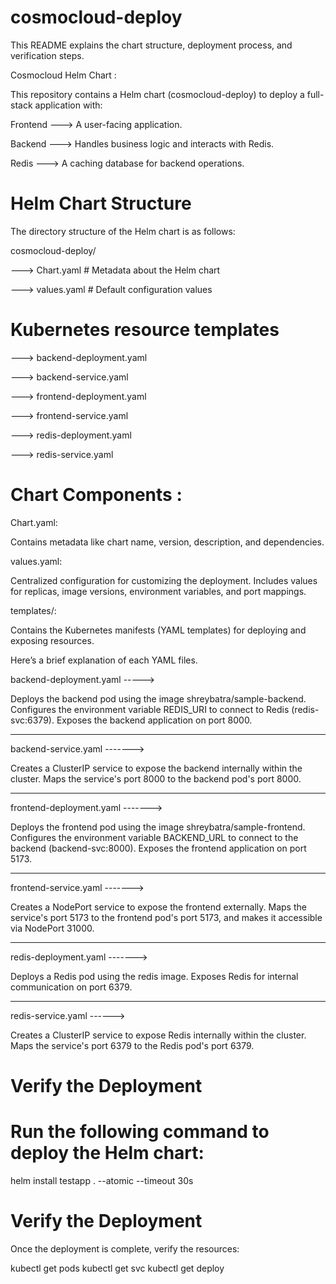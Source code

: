 # cosmocloud-deploy

This README explains the chart structure, deployment process, and verification steps.

Cosmocloud Helm Chart :


This repository contains a Helm chart (cosmocloud-deploy) to deploy a full-stack application with:

Frontend ---> A user-facing application.

Backend ---> Handles business logic and interacts with Redis.

Redis ---> A caching database for backend operations.


# Helm Chart Structure

The directory structure of the Helm chart is as follows:

cosmocloud-deploy/

---> Chart.yaml         # Metadata about the Helm chart

---> values.yaml        # Default configuration values

# Kubernetes resource templates

---> backend-deployment.yaml

---> backend-service.yaml

---> frontend-deployment.yaml

---> frontend-service.yaml

---> redis-deployment.yaml

---> redis-service.yaml


# Chart Components :

Chart.yaml:

Contains metadata like chart name, version, description, and dependencies.


values.yaml:

Centralized configuration for customizing the deployment.
Includes values for replicas, image versions, environment variables, and port mappings.

templates/:

Contains the Kubernetes manifests (YAML templates) for deploying and exposing resources.

Here’s a brief explanation of each YAML files.

backend-deployment.yaml ----->

Deploys the backend pod using the image shreybatra/sample-backend.
Configures the environment variable REDIS_URI to connect to Redis (redis-svc:6379).
Exposes the backend application on port 8000.

-----------------------

backend-service.yaml ------->

Creates a ClusterIP service to expose the backend internally within the cluster.
Maps the service's port 8000 to the backend pod's port 8000.

-----------------------

frontend-deployment.yaml ------->

Deploys the frontend pod using the image shreybatra/sample-frontend.
Configures the environment variable BACKEND_URL to connect to the backend (backend-svc:8000).
Exposes the frontend application on port 5173.

------------------------

frontend-service.yaml ------->

Creates a NodePort service to expose the frontend externally.
Maps the service's port 5173 to the frontend pod's port 5173, and makes it accessible via NodePort 31000.

----------------------

redis-deployment.yaml ------->

Deploys a Redis pod using the redis image.
Exposes Redis for internal communication on port 6379.

-------------------

redis-service.yaml ------>

Creates a ClusterIP service to expose Redis internally within the cluster.
Maps the service's port 6379 to the Redis pod's port 6379.

# Verify the Deployment

# Run the following command to deploy the Helm chart:

helm install testapp . --atomic --timeout 30s

# Verify the Deployment

Once the deployment is complete, verify the resources:

kubectl get pods
kubectl get svc
kubectl get deploy




